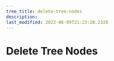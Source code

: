 ```yaml
---
tree_title: delete-tree-nodes
description: 
last_modified: 2022-06-09T21:23:28.2328
---
```


# Delete Tree Nodes
